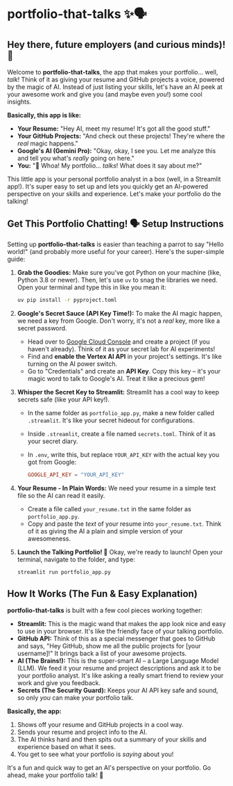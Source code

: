 # portfolio-that-talks ✨🗣️

## Hey there, future employers (and curious minds)! 👋

Welcome to **portfolio-that-talks**, the app that makes your portfolio... well, *talk*!  Think of it as giving your resume and GitHub projects a voice, powered by the magic of AI.  Instead of just listing your skills, let's have an AI peek at your awesome work and give you (and maybe even *you*!) some cool insights.

**Basically, this app is like:**

*   **Your Resume:**  "Hey AI, meet my resume! It's got all the good stuff."
*   **Your GitHub Projects:** "And check out these projects! They're where the *real* magic happens."
*   **Google's AI (Gemini Pro):** "Okay, okay, I see you.  Let me analyze this and tell you what's *really* going on here."
*   **You:** "🤯 Whoa!  My portfolio... *talks*! What does it say about me?"

This little app is your personal portfolio analyst in a box (well, in a Streamlit app!).  It's super easy to set up and lets you quickly get an AI-powered perspective on your skills and experience.  Let's make your portfolio do the talking!

## Get This Portfolio Chatting! 🗣️ Setup Instructions

Setting up **portfolio-that-talks** is easier than teaching a parrot to say "Hello world!" (and probably more useful for your career).  Here's the super-simple guide:

1.  **Grab the Goodies:**
    Make sure you've got Python on your machine (like, Python 3.8 or newer).  Then, let's use `uv` to snag the libraries we need. Open your terminal and type this in like you mean it:

    ```bash
    uv pip install -r pyproject.toml
    ```

2.  **Google's Secret Sauce (API Key Time!):**
    To make the AI magic happen, we need a key from Google.  Don't worry, it's not a *real* key, more like a secret password.

    *   Head over to [Google Cloud Console](https://console.cloud.google.com/) and create a project (if you haven't already). Think of it as your secret lab for AI experiments!
    *   Find and **enable the Vertex AI API** in your project's settings.  It's like turning on the AI power switch.
    *   Go to "Credentials" and create an **API Key**.  Copy this key – it's your magic word to talk to Google's AI.  Treat it like a precious gem!

3.  **Whisper the Secret Key to Streamlit:**
    Streamlit has a cool way to keep secrets safe (like your API key!).

    *   In the same folder as `portfolio_app.py`, make a new folder called `.streamlit`.  It's like your secret hideout for configurations.
    *   Inside `.streamlit`, create a file named `secrets.toml`.  Think of it as your secret diary.
    *   In `.env`, write this, but replace `YOUR_API_KEY` with the actual key you got from Google:

        ```toml
        GOOGLE_API_KEY = "YOUR_API_KEY"
        ```

4.  **Your Resume - In Plain Words:**
    We need your resume in a simple text file so the AI can read it easily.

    *   Create a file called `your_resume.txt` in the same folder as `portfolio_app.py`.
    *   Copy and paste the *text* of your resume into `your_resume.txt`.  Think of it as giving the AI a plain and simple version of your awesomeness.

5.  **Launch the Talking Portfolio! 🚀**
    Okay, we're ready to launch! Open your terminal, navigate to the folder, and type:

    ```bash
    streamlit run portfolio_app.py
    ```

## How It Works (The Fun & Easy Explanation)

**portfolio-that-talks** is built with a few cool pieces working together:

*   **Streamlit:** This is the magic wand that makes the app look nice and easy to use in your browser. It's like the friendly face of your talking portfolio.
*   **GitHub API:**  Think of this as a special messenger that goes to GitHub and says, "Hey GitHub, show me all the public projects for [your username]!"  It brings back a list of your awesome projects.
*   **AI (The Brains!):** This is the super-smart AI – a Large Language Model (LLM).  We feed it your resume and project descriptions and ask it to be your portfolio analyst.  It's like asking a really smart friend to review your work and give you feedback.
*   **Secrets (The Security Guard):**  Keeps your AI API key safe and sound, so only *you* can make your portfolio talk.

**Basically, the app:**

1.  Shows off your resume and GitHub projects in a cool way.
2.  Sends your resume and project info to the AI.
3.  The AI thinks hard and then spits out a summary of your skills and experience based on what it sees.
4.  You get to see what your portfolio is *saying* about you!

It's a fun and quick way to get an AI's perspective on your portfolio.  Go ahead, make your portfolio talk! 🎉
